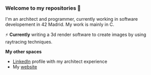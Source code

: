 ### Welcome to my repositories 👋

I'm an architect and programmer, currently working in software developement in 42 Madrid. 
My work is mainly in C.

⚡ **Currently**
writing a 3d render software to create images by using raytracing techniques.

**My other spaces**
- [LinkedIn](https://www.linkedin.com/in/ram%C3%B3n-corvillo-6b5b96a1/) profile with my architect experience
- My [website](http://ramonpunet.com/index.html)



<!--

**rpunet/rpunet** is a ✨ _special_ ✨ repository because its `README.md` (this file) appears on your GitHub profile.

Here are some ideas to get you started:

- 🔭 I’m currently working on ...
- 🌱 I’m currently learning ...
- 👯 I’m looking to collaborate on ...
- 🤔 I’m looking for help with ...
- 💬 Ask me about ...
- 📫 How to reach me: ...
- 😄 Pronouns: ...
- ⚡ Fun fact: ...
-->
